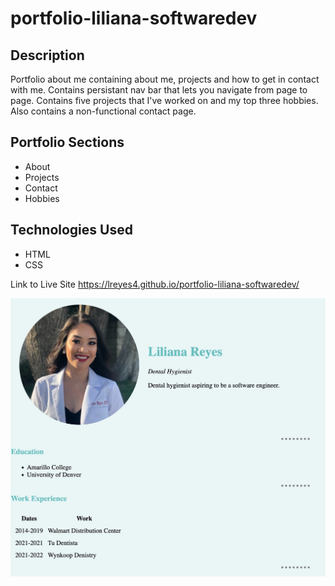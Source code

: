 # portfolio-liliana-softwaredev

## Description
Portfolio about me containing about me, projects and how to get in contact with me.
Contains persistant nav bar that lets you navigate from page to page.
Contains five projects that I've worked on and my top three hobbies. Also contains a non-functional contact page.


## Portfolio Sections
- About
- Projects
- Contact
- Hobbies

## Technologies Used
- HTML
- CSS

Link to Live Site
https://lreyes4.github.io/portfolio-liliana-softwaredev/

![Screenshot](./images/screenshot.jpg)


